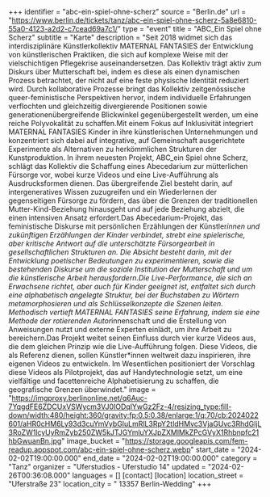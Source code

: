 +++
identifier = "abc-ein-spiel-ohne-scherz"
source = "Berlin.de"
url = "https://www.berlin.de/tickets/tanz/abc-ein-spiel-ohne-scherz-5a8e6810-55a0-4123-a2d2-c7cead69a7c1/"
type = "event"
title = "ABC_Ein Spiel ohne Scherz"
subtitle = "Karte"
description = "Seit 2018 widmet sich das interdisziplinäre Künstlerkollektiv MATERNAL FANTASIES der Entwicklung von künstlerischen Praktiken, die sich auf komplexe Weise mit der vielschichtigen Pflegekrise auseinandersetzen. Das Kollektiv trägt aktiv zum Diskurs über Mutterschaft bei, indem es diese als einen dynamischen Prozess betrachtet, der nicht auf eine feste physische Identität reduziert wird. Durch kollaborative Prozesse bringt das Kollektiv zeitgenössische queer-feministische Perspektiven hervor, indem individuelle Erfahrungen verflochten und gleichzeitig divergierende Positionen sowie generationenübergreifende Blickwinkel gegenübergestellt werden, um eine reiche Polyvokalität zu schaffen.Mit einem Fokus auf Inklusivität integriert MATERNAL FANTASIES Kinder in ihre künstlerischen Unternehmungen und konzentriert sich dabei auf integrative, auf Gemeinschaft ausgerichtete Experimente als Alternativen zu herkömmlichen Strukturen der Kunstproduktion. In ihrem neuesten Projekt, ABC_ein Spiel ohne Scherz, schlägt das Kollektiv die Schaffung eines Abecedarium zur mütterlichen Fürsorge vor, wobei kurze Videos und eine Live-Aufführung als Ausdrucksformen dienen. Das übergreifende Ziel besteht darin, auf intergeneratives Wissen zuzugreifen und ein Wiederlernen der gegenseitigen Fürsorge zu fördern, das über die Grenzen der traditionellen Mutter-Kind-Beziehung hinausgeht und auf jede Beziehung abzielt, die einen intensiven Ansatz erfordert.Das Abecedarium-Projekt, das feministische Diskurse mit persönlichen Erzählungen der Künstler*innen und zukünftigen Erzählungen der Kinder verbindet, strebt eine spielerische, aber kritische Antwort auf die unterschätzte Fürsorgearbeit in gesellschaftlichen Strukturen an. Die Absicht besteht darin, mit der Entwicklung poetischer Bedeutungen zu experimentieren, sowie die bestehenden Diskurse um die soziale Institution der Mutterschaft und um die künstlerische Arbeit herausfordern.Die Live-Performance, die sich an Erwachsene richtet, aber auch für Kinder geeignet ist, entfaltet sich durch eine alphabetisch angelegte Struktur, bei der Buchstaben zu Wörtern metamorphosieren und als Schlüsselkonzepte die Szenen leiten. Methodisch vertieft MATERNAL FANTASIES seine Erfahrung, indem sie eine Methode der rotierenden Autor*innenschaft und die Erstellung von Anweisungen nutzt und externe Experten einlädt, um ihre Arbeit zu bereichern.Das Projekt weitet seinen Einfluss durch vier kurze Videos aus, die dem gleichen Prinzip wie die Live-Aufführung folgen. Diese Videos, die als Referenz dienen, sollen Künstler*innen weltweit dazu inspirieren, ihre eigenen Videos zu entwickeln. Im Wesentlichen positioniert der Vorschlag diese Videos als Pilotprojekt, das auf Handytechnologie setzt, um eine vielfältige und facettenreiche Alphabetisierung zu schaffen, die geografische Grenzen überwindet."
image = "https://imgproxy.berlinonline.net/q6Auc-7YqgdFE6ZDCUxVSWycm3VJ0IODqIYwGz2Fz-4/resizing_type:fill-down/width:480/height:360/gravity:fp:0.5:0.38/enlarge:1/q:70/cb:2024022601/aHR0cHM6Ly93d3cuYmVybGluLmRlL3RpY2tldHMvc3VjaGUvc3RhdGljL3RoZW1lcyUyRmZyb250ZW5kJTJGYmluYXJpZXMlMkZPcGVyX1Rhbnpfc21hbGwuanBn.jpg"
image_bucket = "https://storage.googleapis.com/fem-readup.appspot.com/abc-ein-spiel-ohne-scherz.webp"
start_date = "2024-02-02T19:00:00.000"
end_date = "2024-02-02T19:00:00.000"
category = "Tanz"
organizer = "Uferstudios - Uferstudio 14"
updated = "2024-02-26T00:36:08.000"
languages = []
[contact]
[location]
location_street = "Uferstraße 23"
location_city = " 13357 Berlin-Wedding"
+++